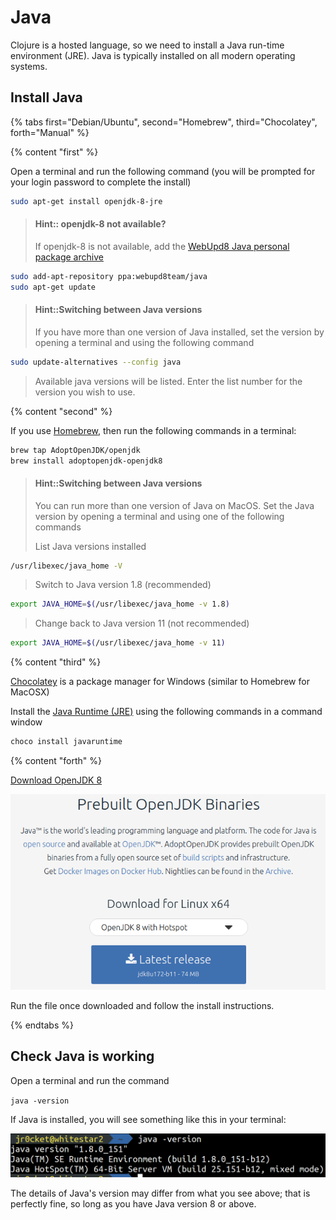 # Java

Clojure is a hosted language, so we need to install a Java run-time environment (JRE).  Java is typically installed on all modern operating systems.


## Install Java

<!-- Operating System specific instructions -->
{% tabs first="Debian/Ubuntu", second="Homebrew", third="Chocolatey", forth="Manual" %}

<!-- Ubuntu install -->
{% content "first" %}

Open a terminal and run the following command (you will be prompted for your login password to complete the install)

```bash
sudo apt-get install openjdk-8-jre
```

> #### Hint:: openjdk-8 not available?
> If openjdk-8 is not available, add the [WebUpd8 Java personal package archive](https://launchpad.net/~webupd8team/+archive/ubuntu/java)
```bash
sudo add-apt-repository ppa:webupd8team/java
sudo apt-get update
```

> #### Hint::Switching between Java versions
> If you have more than one version of Java installed, set the version by opening a terminal and using the following command
>
```bash
sudo update-alternatives --config java
```
> Available java versions will be listed.  Enter the list number for the version you wish to use.


<!-- Homebrew (MacOSX) install -->
{% content "second" %}

If you use [Homebrew](https://brew.sh/), then run the following commands in a terminal:

```bash
brew tap AdoptOpenJDK/openjdk
brew install adoptopenjdk-openjdk8
```

> #### Hint::Switching between Java versions
> You can run more than one version of Java on MacOS. Set the Java version by opening a terminal and using one of the following commands
>
> List Java versions installed
```bash
/usr/libexec/java_home -V
```
>
> Switch to Java version 1.8 (recommended)
```bash
export JAVA_HOME=$(/usr/libexec/java_home -v 1.8)
```
>
> Change back to Java version 11 (not recommended)
```bash
export JAVA_HOME=$(/usr/libexec/java_home -v 11)
```


<!-- Choclatey (Windows) install -->
{% content "third" %}

[Chocolatey](https://chocolatey.org/) is a package manager for Windows (similar to Homebrew for MacOSX)

Install the [Java Runtime (JRE)](https://chocolatey.org/packages/javaruntime) using the following commands in a command window

```bash
choco install javaruntime
```

<!-- Manual Install -->
{% content "forth" %}

[Download OpenJDK 8](https://adoptopenjdk.net/)

[![Adopt OpenJDK webpage](/images/adoptopenjdk-install.png)](https://adoptopenjdk.net/)

Run the file once downloaded and follow the install instructions.


{% endtabs %}
<!-- End of Operating System specific instructions -->



## Check Java is working

Open a terminal and run the command

`java -version`

If Java is installed, you will see something like this in your terminal:

![Java version](/images/development-environment-java-check.png)

The details of Java's version may differ from what you see above; that is perfectly fine, so long as you have Java version 8 or above.

